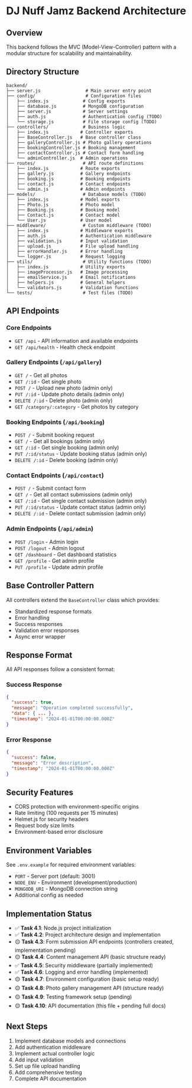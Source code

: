 # DJ Nuff Jamz Backend Architecture

## Overview
This backend follows the MVC (Model-View-Controller) pattern with a modular structure for scalability and maintainability.

## Directory Structure
```
backend/
├── server.js                 # Main server entry point
├── config/                   # Configuration files
│   ├── index.js             # Config exports
│   ├── database.js          # MongoDB configuration
│   ├── server.js            # Server settings
│   ├── auth.js              # Authentication config (TODO)
│   └── storage.js           # File storage config (TODO)
├── controllers/             # Business logic
│   ├── index.js            # Controller exports
│   ├── BaseController.js   # Base controller class
│   ├── galleryController.js # Photo gallery operations
│   ├── bookingController.js # Booking management
│   ├── contactController.js # Contact form handling
│   └── adminController.js  # Admin operations
├── routes/                  # API route definitions
│   ├── index.js            # Route exports
│   ├── gallery.js          # Gallery endpoints
│   ├── booking.js          # Booking endpoints
│   ├── contact.js          # Contact endpoints
│   └── admin.js            # Admin endpoints
├── models/                  # Database models (TODO)
│   ├── index.js            # Model exports
│   ├── Photo.js            # Photo model
│   ├── Booking.js          # Booking model
│   ├── Contact.js          # Contact model
│   └── User.js             # User model
├── middleware/              # Custom middleware (TODO)
│   ├── index.js            # Middleware exports
│   ├── auth.js             # Authentication middleware
│   ├── validation.js       # Input validation
│   ├── upload.js           # File upload handling
│   ├── errorHandler.js     # Error handling
│   └── logger.js           # Request logging
├── utils/                   # Utility functions (TODO)
│   ├── index.js            # Utility exports
│   ├── imageProcessor.js   # Image processing
│   ├── emailService.js     # Email notifications
│   ├── helpers.js          # General helpers
│   └── validators.js       # Validation functions
└── tests/                   # Test files (TODO)
```

## API Endpoints

### Core Endpoints
- `GET /api` - API information and available endpoints
- `GET /api/health` - Health check endpoint

### Gallery Endpoints (`/api/gallery`)
- `GET /` - Get all photos
- `GET /:id` - Get single photo
- `POST /` - Upload new photo (admin only)
- `PUT /:id` - Update photo details (admin only)
- `DELETE /:id` - Delete photo (admin only)
- `GET /category/:category` - Get photos by category

### Booking Endpoints (`/api/booking`)
- `POST /` - Submit booking request
- `GET /` - Get all bookings (admin only)
- `GET /:id` - Get single booking (admin only)
- `PUT /:id/status` - Update booking status (admin only)
- `DELETE /:id` - Delete booking (admin only)

### Contact Endpoints (`/api/contact`)
- `POST /` - Submit contact form
- `GET /` - Get all contact submissions (admin only)
- `GET /:id` - Get single contact submission (admin only)
- `PUT /:id/status` - Update contact status (admin only)
- `DELETE /:id` - Delete contact submission (admin only)

### Admin Endpoints (`/api/admin`)
- `POST /login` - Admin login
- `POST /logout` - Admin logout
- `GET /dashboard` - Get dashboard statistics
- `GET /profile` - Get admin profile
- `PUT /profile` - Update admin profile

## Base Controller Pattern
All controllers extend the `BaseController` class which provides:
- Standardized response formats
- Error handling
- Success responses
- Validation error responses
- Async error wrapper

## Response Format
All API responses follow a consistent format:

### Success Response
```json
{
  "success": true,
  "message": "Operation completed successfully",
  "data": { ... },
  "timestamp": "2024-01-01T00:00:00.000Z"
}
```

### Error Response
```json
{
  "success": false,
  "message": "Error description",
  "timestamp": "2024-01-01T00:00:00.000Z"
}
```

## Security Features
- CORS protection with environment-specific origins
- Rate limiting (100 requests per 15 minutes)
- Helmet.js for security headers
- Request body size limits
- Environment-based error disclosure

## Environment Variables
See `.env.example` for required environment variables:
- `PORT` - Server port (default: 3001)
- `NODE_ENV` - Environment (development/production)
- `MONGODB_URI` - MongoDB connection string
- Additional config as needed

## Implementation Status
- ✅ **Task 4.1**: Node.js project initialization
- ✅ **Task 4.2**: Project architecture design and implementation
- 🟡 **Task 4.3**: Form submission API endpoints (controllers created, implementation pending)
- 🟡 **Task 4.4**: Content management API (basic structure ready)
- ✅ **Task 4.5**: Security middleware (partially implemented)
- ✅ **Task 4.6**: Logging and error handling (implemented)
- 🟡 **Task 4.7**: Environment configuration (basic setup ready)
- 🟡 **Task 4.8**: Photo gallery management API (structure ready)
- 🟡 **Task 4.9**: Testing framework setup (pending)
- 🟡 **Task 4.10**: API documentation (this file + pending full docs)

## Next Steps
1. Implement database models and connections
2. Add authentication middleware
3. Implement actual controller logic
4. Add input validation
5. Set up file upload handling
6. Add comprehensive testing
7. Complete API documentation


